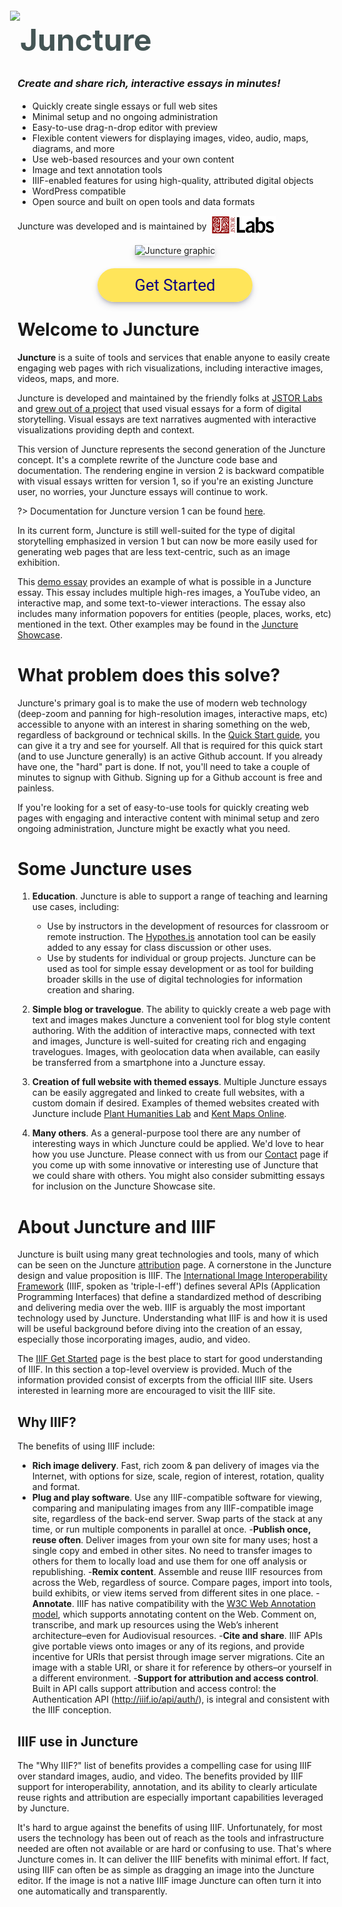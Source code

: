 <style>
a.cta {
  background-color: #FFE55A;
  border-radius: 50px;
  font-family: Roboto, Helvetica, sans-serif;
  font-weight: normal;
  font-size: 1.6rem;
  padding: 12px 60px;
  margin: auto;
  margin-top: 0;
  text-align: center;
  color: #0b0080;
  text-decoration: None;
}
.splash-end img, .splash-end a {
  box-shadow: rgba(50, 50, 93, 0.25) 0px 6px 12px -2px, rgba(0, 0, 0, 0.3) 0px 3px 7px -3px;
}
.splash-start p {
  display: flex;
  align-items: center;
  gap: 6px;
}
.splash-start p img {
  height: 30px;
}
p {
  display: flow-root;
}

</style>

<div class="splash">
<div class="splash-start">

<div class="splash-logo" style="display:flex;align-items:center;">
    <img src="https://www.juncture-digital.io/juncture/static/images/favicon.svg" style="margin:-12px 0 0 -12px;height:90px">
    <div style="font-size:3rem;color:#455;margin-top:-10px;font-weight:bold;">Juncture</div>
</div>

<h3 style="line-height:1.3;margin-top:1rem;"><i>Create and share rich, interactive essays in minutes!</i></h3>

- Quickly create single essays or full web sites
- Minimal setup and no ongoing administration
- Easy-to-use drag-n-drop editor with preview
- Flexible content viewers for displaying images, video, audio, maps, diagrams, and more
- Use web-based resources and your own content
- Image and text annotation tools
- IIIF-enabled features for using high-quality, attributed digital objects
- WordPress compatible
- Open source and built on open tools and data formats

Juncture was developed and is maintained by [![JSTOR](https://raw.githubusercontent.com/juncture-digital/juncture/main/static/images/labs.jpg)](https://labs.jstor.org)

</div>
<div class="splash-end">
    <div style="display:flex; flex-direction:column; align-items:center; gap:2rem;">
        <img class="splash-image" src="https://iiif-image.juncture-digital.org/iiif/2/e058046a1379d7dfc9a4daee11a9a6ca1b7ac9bafd78fd30d40ff92fef99ce86/full/500,/0/default.jpg" alt="Juncture graphic">
        <div><a href="#/getting-started" class="cta">Get Started</a></div>
    </div>
</div>
</div>

# Welcome to Juncture

**Juncture** is a suite of tools and services that enable anyone to easily create engaging web pages with rich visualizations, including interactive images, videos, maps, and more.  

Juncture is developed and maintained by the friendly folks at [JSTOR Labs](https://labs.jstor.org) and [grew out of a project](https://www.doaks.org/research/mellon-initiatives/plant-humanities-initiative) that used visual essays for a form of digital storytelling.  Visual essays are text narratives augmented with interactive visualizations providing depth and context.  

This version of Juncture represents the second generation of the Juncture concept.  It's a complete rewrite of the Juncture code base and documentation.  The rendering engine in version 2 is backward compatible with visual essays written for version 1, so if you're an existing Juncture user, no worries, your Juncture essays will continue to work.  

?> Documentation for Juncture version 1 can be found [here](https://github.com/jstor-labs/juncture/wiki).

In its current form, Juncture is still well-suited for the type of digital storytelling emphasized in version 1 but can now be more easily used for generating web pages that are less text-centric, such as an image exhibition.

This [demo essay](/showcase/bedroom-in-arles) provides an example of what is possible in a Juncture essay.  This essay includes multiple high-res images, a YouTube video, an interactive map, and some text-to-viewer interactions.  The essay also includes many information popovers for entities (people, places, works, etc) mentioned in the text.  Other examples may be found in the [Juncture Showcase](/showcase).

# What problem does this solve?

Juncture's primary goal is to make the use of modern web technology (deep-zoom and panning for high-resolution images, interactive maps, etc) accessible to anyone with an interest in sharing something on the web, regardless of background or technical skills. In the [Quick Start guide](/quick-start), you can give it a try and see for yourself. All that is required for this quick start (and to use Juncture generally) is an active Github account. If you already have one, the "hard" part is done. If not, you'll need to take a couple of minutes to signup with Github. Signing up for a Github account is free and painless.

If you're looking for a set of easy-to-use tools for quickly creating web pages with engaging and interactive content with minimal setup and zero ongoing administration, Juncture might be exactly what you need.

# Some Juncture uses

1. **Education**. Juncture is able to support a range of teaching and learning use cases, including:
    - Use by instructors in the development of resources for classroom or remote instruction.  The [Hypothes.is](https://web.hypothes.is/) annotation tool can be easily added to any essay for class discussion or other uses. 
    - Use by students for individual or group projects.  Juncture can be used as tool for simple essay development or as tool for building broader skills in the use of digital technologies for information creation and sharing.

2. **Simple blog or travelogue**.  The ability to quickly create a web page with text and images makes Juncture a convenient tool for blog style content authoring.  With the addition of interactive maps, connected with text and images, Juncture is well-suited for creating rich and engaging travelogues.  Images, with geolocation data when available, can easily be transferred from a smartphone into a Juncture essay.

3. **Creation of full website with themed essays**.  Multiple Juncture essays can be easily aggregated and linked to create full websites, with a custom domain if desired.  Examples of themed websites created with Juncture include [Plant Humanities Lab](https://lab.plant-humanities.org/) and [Kent Maps Online](https://kent-maps.online/).

4. **Many others**.  As a general-purpose tool there are any number of interesting ways in which Juncture could be applied. We'd love to hear how you use Juncture.  Please connect with us from our [Contact](/contact) page if you come up with some innovative or interesting use of Juncture that we could share with others.  You might also consider submitting essays for inclusion on the Juncture Showcase site.

# About Juncture and IIIF

Juncture is built using many great technologies and tools, many of which can be seen on the Juncture [attribution](/attribution) page.  A cornerstone in the Juncture design and value proposition is IIIF.  The [International Image Interoperability Framework](https://iiif.io/) (IIIF, spoken as 'triple-I-eff') defines several APIs (Application Programming Interfaces) that define a standardized method of describing and delivering media over the web.  IIIF is arguably the most important technology used by Juncture.  Understanding what IIIF is and how it is used will be useful background before diving into the creation of an essay, especially those incorporating images, audio, and video.  

The [IIIF Get Started](https://iiif.io/get-started/) page is the best place to start for good understanding of IIIF.  In this section a top-level overview is provided.  Much of the information provided consist of excerpts from the official IIIF site.  Users interested in learning more are encouraged to visit the IIIF site.

## Why IIIF?

The benefits of using IIIF include:

- **Rich image delivery**.  Fast, rich zoom & pan delivery of images via the Internet, with options for size, scale, region of interest, rotation, quality and format.
- **Plug and play software**.  Use any IIIF-compatible software for viewing, comparing and manipulating images from any IIIF-compatible image site, regardless of the back-end server. Swap parts of the stack at any time, or run multiple components in parallel at once.
-**Publish once, reuse often**.  Deliver images from your own site for many uses; host a single copy and embed in other sites. No need to transfer images to others for them to locally load and use them for one off analysis or republishing.
-**Remix content**.  Assemble and reuse IIIF resources from across the Web, regardless of source. Compare pages, import into tools, build exhibits, or view items served from different sites in one place.
-**Annotate**.  IIIF has native compatibility with the [W3C Web Annotation model](https://www.w3.org/TR/2017/REC-annotation-model-20170223/), which supports annotating content on the Web. Comment on, transcribe, and mark up resources using the Web’s inherent architecture–even for Audiovisual resources.
-**Cite and share**.  IIIF APIs give portable views onto images or any of its regions, and provide incentive for URIs that persist through image server migrations. Cite an image with a stable URI, or share it for reference by others–or yourself in a different environment.
-**Support for attribution and access control**.  Built in API calls support attribution and access control: the Authentication API (http://iiif.io/api/auth/), is integral and consistent with the IIIF conception.

## IIIF use in Juncture

The "Why IIIF?" list of benefits provides a compelling case for using IIIF over standard images, audio, and video.  The benefits provided by IIIF support for interoperability, annotation, and its ability to clearly articulate reuse rights and attribution are especially important capabilities leveraged by Juncture.

It's hard to argue against the benefits of using IIIF.  Unfortunately, for most users the technology has been out of reach as the tools and infrastructure needed are often not available or are hard or confusing to use.  That's where Juncture comes in.  It can deliver the IIIF benefits with minimal effort.  If fact, using IIIF can often be as simple as dragging an image into the Juncture editor.  If the image is not a native IIIF image Juncture can often turn it into one automatically and transparently.
